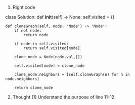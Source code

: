 1. Right code
    
class Solution:
    def __init__(self) -> None:
        self.visited = {}

    def cloneGraph(self, node: 'Node') -> 'Node':
        if not node:
            return node
        
        if node in self.visited:
            return self.visited[node]
         
        clone_node = Node(node.val,[])

        self.visited[node] = clone_node

        clone_node.neighbors = [self.cloneGraph(n) for n in node.neighbors]

        return clone_node
     
        
 2. Thought
 (1) Understand the purpose of line 11-12
 
